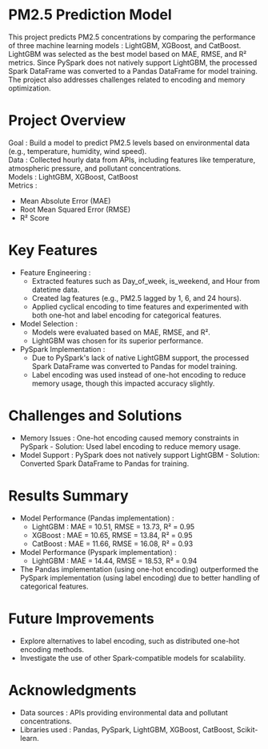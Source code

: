 # PM2.5 Prediction Model
This project predicts PM2.5 concentrations by comparing the performance of three machine learning models : LightGBM, XGBoost, and CatBoost. LightGBM was selected as the best model based on MAE, RMSE, and R² metrics. Since PySpark does not natively support LightGBM, the processed Spark DataFrame was converted to a Pandas DataFrame for model training. The project also addresses challenges related to encoding and memory optimization.

# Project Overview
Goal : Build a model to predict PM2.5 levels based on environmental data (e.g., temperature, humidity, wind speed).  
Data : Collected hourly data from APIs, including features like temperature, atmospheric pressure, and pollutant concentrations.  
Models : LightGBM, XGBoost, CatBoost  
Metrics :
- Mean Absolute Error (MAE)
- Root Mean Squared Error (RMSE)
- R² Score

# Key Features
- Feature Engineering :
  - Extracted features such as Day_of_week, is_weekend, and Hour from datetime data.
  - Created lag features (e.g., PM2.5 lagged by 1, 6, and 24 hours).
  - Applied cyclical encoding to time features and experimented with both one-hot and label encoding for categorical features.
- Model Selection :
  - Models were evaluated based on MAE, RMSE, and R².
  - LightGBM was chosen for its superior performance.
- PySpark Implementation :
  - Due to PySpark's lack of native LightGBM support, the processed Spark DataFrame was converted to Pandas for model training.
  - Label encoding was used instead of one-hot encoding to reduce memory usage, though this impacted accuracy slightly.

# Challenges and Solutions
- Memory Issues : One-hot encoding caused memory constraints in PySpark - Solution: Used label encoding to reduce memory usage.
- Model Support : PySpark does not natively support LightGBM - Solution: Converted Spark DataFrame to Pandas for training.

# Results Summary
- Model Performance (Pandas implementation) :
  - LightGBM : MAE = 10.51, RMSE = 13.73, R² = 0.95
  - XGBoost : MAE = 10.65, RMSE = 13.84, R² = 0.95
  - CatBoost : MAE = 11.66, RMSE = 16.08, R² = 0.93
- Model Performance (Pyspark implementation) :
  - LightGBM : MAE = 14.44, RMSE = 18.53, R² = 0.94
- The Pandas implementation (using one-hot encoding) outperformed the PySpark implementation (using label encoding) due to better handling of categorical features.

# Future Improvements
- Explore alternatives to label encoding, such as distributed one-hot encoding methods.
- Investigate the use of other Spark-compatible models for scalability.

# Acknowledgments
- Data sources : APIs providing environmental data and pollutant concentrations.
- Libraries used : Pandas, PySpark, LightGBM, XGBoost, CatBoost, Scikit-learn.
